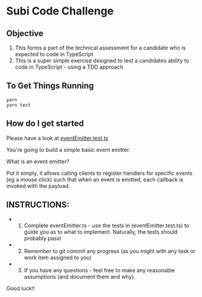 # Subi Code Challenge

## Objective

1. This forms a part of the technical assessment for a candidate who is expected to code in TypeScript
2. This is a super simple exercise designed to test a candidates ability to code in TypeScript - using a TDD approach

## To Get Things Running

```
yarn
yarn test
```

## How do I get started
Please have a look at [eventEmitter.test.ts](./src/eventEmitter.test.ts)

You're going to build a simple basic event emitter. 

What is an event emitter? 

Put it simply, it allows calling clients to register handlers for specific events (eg a mouse click) such that when an event is emitted, each callback is invoked with the payload.
 
##  INSTRUCTIONS:
 *   1. Complete eventEmitter.ts - use the tests in (eventEmitter.test.ts) to guide you as to what to implement. Naturally,
       the tests should probably pass!
 *   2. Remember to git commit any progress (as you might with any task or work item assigned to you)
 *   3. If you have any questions - feel free to make any reasonable assumptions (and document them and why).
 
 
  Good luck!!
 
